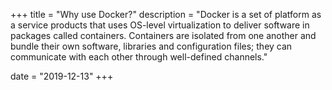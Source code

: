+++
title = "Why use Docker?"
description = "Docker is a set of platform as a service products that uses OS-level virtualization to deliver software in packages called containers. Containers are isolated from one another and bundle their own software, libraries and configuration files; they can communicate with each other through well-defined channels."

date = "2019-12-13"
+++